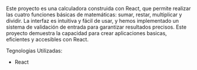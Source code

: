 Este proyecto es una calculadora construida con React, que permite realizar las cuatro funciones básicas de matemáticas: sumar, restar, multiplicar y dividir. La interfaz es intuitiva y fácil de usar, y hemos implementado un sistema de validación de entrada para garantizar resultados precisos. Este proyecto demuestra la capacidad para crear aplicaciones basicas, eficientes y accesibles con React.

Tegnologias Utilizadas: 

- React
